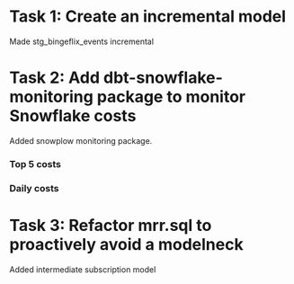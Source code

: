 # Task 1: Create an incremental model
Made stg_bingeflix_events incremental

# Task 2: Add dbt-snowflake-monitoring package to monitor Snowflake costs
Added snowplow monitoring package.

### Top 5 costs


### Daily costs


# Task 3: Refactor mrr.sql to proactively avoid a modelneck
Added intermediate subscription model
